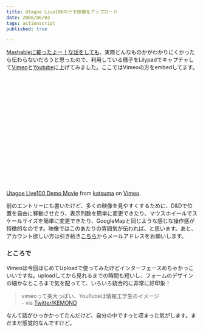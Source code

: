 ```yaml
---
title: Utagoe Live100のデモ映像をアップロード
date: 2008/06/03
tags: actionscript
published: true

---
```


<p><a href="http://blog.katsuma.tv/2008/05/utagoe_live100_closed_beta.html">Mashableに載ったよー！な話をしても</a>、実際どんなものかがわかりにくかったら伝わらないだろうと思ったので、利用している様子をLilypadでキャプチャして<a href="http://www.vimeo.com/1106179">Vimeo</a>と<a href="http://www.youtube.com/watch?v=3TbeUTLPntk">Youtube</a>に上げてみました。ここではVimeoの方をembedしてます。</p>

<p>
<object width="400" height="300">	<param name="allowfullscreen" value="true" />	<param name="allowscriptaccess" value="always" />	<param name="movie" value="http://www.vimeo.com/moogaloop.swf?clip_id=1106179&amp;server=www.vimeo.com&amp;show_title=1&amp;show_byline=1&amp;show_portrait=0&amp;color=&amp;fullscreen=1" />	<embed src="http://www.vimeo.com/moogaloop.swf?clip_id=1106179&amp;server=www.vimeo.com&amp;show_title=1&amp;show_byline=1&amp;show_portrait=0&amp;color=&amp;fullscreen=1" type="application/x-shockwave-flash" allowfullscreen="true" allowscriptaccess="always" width="400" height="300"></embed></object><br /><a href="http://www.vimeo.com/1106179?pg=embed&sec=1106179">Utagoe Live100 Demo Movie</a> from <a href="http://www.vimeo.com/user287792?pg=embed&sec=1106179">katsuma</a> on <a href="http://vimeo.com?pg=embed&sec=1106179">Vimeo</a>.
</p>


<p>前のエントリーにも書いたけど、多くの映像を見やすくするために、D&Dで位置を自由に移動させたり、表示列数を簡単に変更できたり、マウスホイールでスケールサイズを簡単に変更できたり、GoogleMapと同じような感じな操作感が特徴的なのです。映像ではこのあたりの雰囲気が伝われば、と思います。あと、アカウント欲しい方は引き続き<a href="http://blog.katsuma.tv/2005/05/about.html">こちら</a>からメールアドレスをお願いします。</p>

<h3>ところで</h3>
<p>
Vimeoは今回はじめてUploadで使ってみたけどインターフェースめちゃかっこいいですね。uploadしてから見れるまでの時間も短いし、フォームのデザインの細かなところまで気を配ってて、いろいろ統合的に非常に好印象！</p>

<blockquote><p>vimeoって美大っぽい、YouTubeは情報工学生のイメージ<br />
- via <a href="http://twitter.com/kemono/statuses/782248834">Twitter/KEMONO</a></p></blockquote>

<p>なんて話がひっかかってたんだけど、自分の中ですっと収まった気がします。まだまだ感覚的なんですけど。</p>



